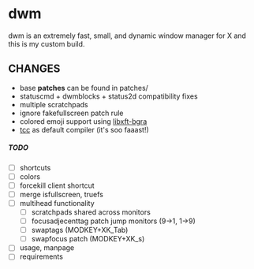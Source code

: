 # dwm
dwm is an extremely fast, small, and dynamic window manager for X and this is my custom build.

CHANGES
-------
* base **patches** can be found in patches/
* statuscmd + dwmblocks + status2d compatibility fixes
* multiple scratchpads
* ignore fakefullscreen patch rule
* colored emoji support using [libxft-bgra](https://aur.archlinux.org/packages/libxft-bgra/)
* [tcc](https://www.archlinux.org/packages/community/x86_64/tcc/) as default compiler (it's soo faaast!)

##### TODO
* [ ] shortcuts
* [ ] colors
* [ ] forcekill client shortcut
* [ ] merge isfullscreen, truefs
* [ ] multihead functionality
    * [ ] scratchpads shared across monitors
    * [ ] focusadjecenttag patch jump monitors (9->1, 1->9)
    * [ ] swaptags (MODKEY+XK_Tab)
    * [ ] swapfocus patch (MODKEY+XK_s)
* [ ] usage, manpage
* [ ] requirements
